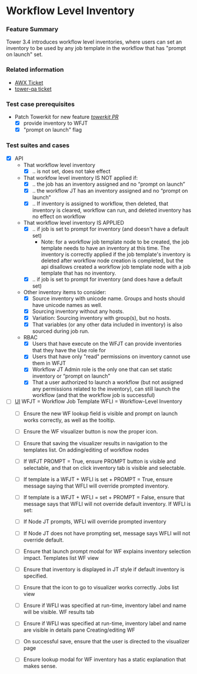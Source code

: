 # Workflow Level Inventory

### Feature Summary

Tower 3.4 introduces workflow level inventories, where users can set an
inventory to be used by any job template in the workflow that has "prompt on
launch" set.

### Related information
* [AWX Ticket](https://github.com/ansible/awx/issues/2256)
* [tower-qa ticket](https://github.com/ansible/tower-qa/issues/2209)

### Test case prerequisites

* Patch Towerkit for new feature [*towerkit PR*](https://github.com/ansible/towerkit/pull/487/)
  - [x] provide inventory to WFJT
  - [x] "prompt on launch" flag

### Test suites and cases
* [x] API
  * That workflow level inventory
    - [x] .. is not set, does not take effect
  * That workfow level inventory IS NOT applied if:
    - [x] .. the job has an inventory assigned and no “prompt on launch”
    - [x] .. the workflow JT has an inventory assigned and no “prompt on launch”
    - [x] .. If inventory is assigned to workflow, then deleted, that inventory is cleared, workflow can run, and deleted inventory has no effect on workflow
  * That workflow level inventory IS APPLIED
    - [x] .. if job is set to prompt for inventory (and doesn't have a default set)
        * Note: for a workflow job template node to be created, the job template needs to have an inventory at this time.
          The inventory is correctly applied if the job template's inventory is deleted after workflow node creation is completed, but
          the api disallows created a workflow job template node with a job template that has no inventory.
    - [x] .. if job is set to prompt for inventory (and does have a default set)
  * Other inventory items to consider:
    - [x] Source inventory with unicode name. Groups and hosts should have unicode names as well.
    - [x] Sourcing inventory without any hosts.
    - [x] Variation: Sourcing inventory with group(s), but no hosts.
    - [x] That variables (or any other data included in inventory) is also sourced during job run.
  * RBAC
    - [x] Users that have execute on the WFJT can provide inventories that they have the Use role for
    - [x] Users that have only "read" permissions on inventory cannot use them in WFJT
    - [x] Workflow JT Admin role is the only one that can set static inventory or “prompt on launch”
    - [x] That a user authorized to launch a workflow (but not assigned any permissions related to the inventory), can still launch the workflow (and that the workflow job is successful)

* [ ] [UI]()
  WFJT = Workflow Job Template
  WFLI = Workflow-Level Inventory
  - [ ] Ensure the new WF lookup field is visible and prompt on launch works correctly, as well as the tooltip.
  - [ ] Ensure the WF visualizer button is now the proper icon.
  - [ ] Ensure that saving the visualizer results in navigation to the templates list.
On adding/editing of workflow nodes
  - [ ] If WFJT PROMPT = True, ensure PROMPT button is visible and selectable, and that on click inventory tab is visible and selectable.
  - [ ] If template is a WFJT + WFLI is set + PROMPT = True, ensure message saying that WFLI will override prompted inventory.
  - [ ] If template is a WFJT + WFLI = set + PROMPT = False, ensure that message says that WFLI will not override default inventory.
  If WFLI is set:
  - [ ] If Node JT prompts, WFLI will override prompted inventory
  - [ ] If Node JT does not have prompting set, message says WFLI will not override default.
  - [ ] Ensure that launch prompt modal for WF explains inventory selection impact.
Templates list WF view
  - [ ] Ensure that inventory is displayed in JT style if default inventory is specified.
  - [ ] Ensure that the icon to go to visualizer works correctly.
Jobs list view
  - [ ] Ensure if WFLI was specified at run-time, inventory label and name will be visible.
WF results tab
  - [ ] Ensure if WFLI was specified at run-time, inventory label and name are visible in details pane
Creating/editing WF
  - [ ] On successful save, ensure that the user is directed to the visualizer page
  - [ ] Ensure lookup modal for WF inventory has a static explanation that makes sense.

